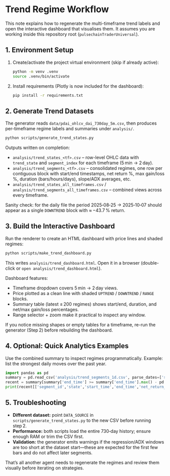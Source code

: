 # Trend Regime Workflow

This note explains how to regenerate the multi-timeframe trend labels and open the interactive dashboard that visualises them. It assumes you are working inside this repository root (`pulsechainTraderUniversal`).

## 1. Environment Setup

1. Create/activate the project virtual environment (skip if already active):
   ```bash
   python -m venv .venv
   source .venv/bin/activate
   ```
2. Install requirements (Plotly is now included for the dashboard):
   ```bash
   pip install -r requirements.txt
   ```

## 2. Generate Trend Datasets

The generator reads `data/pdai_ohlcv_dai_730day_5m.csv`, then produces per-timeframe regime labels and summaries under `analysis/`.

```bash
python scripts/generate_trend_states.py
```

Outputs written on completion:

- `analysis/trend_states_<tf>.csv` – row-level OHLC data with `trend_state` and `segment_index` for each timeframe (5 min → 2 day).
- `analysis/trend_segments_<tf>.csv` – consolidated regimes, one row per contiguous block with start/end timestamps, net return %, max gain/loss %, duration (bars/hours/days), slope/ADX averages, etc.
- `analysis/trend_states_all_timeframes.csv` / `analysis/trend_segments_all_timeframes.csv` – combined views across every timeframe.

Sanity check: for the daily file the period 2025‑08‑25 → 2025‑10‑07 should appear as a single `DOWNTREND` block with ≈ −43.7 % return.

## 3. Build the Interactive Dashboard

Run the renderer to create an HTML dashboard with price lines and shaded regimes:

```bash
python scripts/make_trend_dashboard.py
```

This writes `analysis/trend_dashboard.html`. Open it in a browser (double-click or `open analysis/trend_dashboard.html`).

Dashboard features:

- Timeframe dropdown covers 5 min → 2 day views.
- Price plotted as a clean line with shaded `UPTREND` / `DOWNTREND` / `RANGE` blocks.
- Summary table (latest ≤ 200 regimes) shows start/end, duration, and net/max gain/loss percentages.
- Range selector + zoom make it practical to inspect any window.

If you notice missing shapes or empty tables for a timeframe, re-run the generator (Step 2) before rebuilding the dashboard.

## 4. Optional: Quick Analytics Examples

Use the combined summary to inspect regimes programmatically. Example: list the strongest daily moves over the past year.

```python
import pandas as pd
summary = pd.read_csv('analysis/trend_segments_1d.csv', parse_dates=['start_time','end_time'])
recent = summary[summary['end_time'] >= summary['end_time'].max() - pd.Timedelta(days=365)]
print(recent[['segment_id','state','start_time','end_time','net_return_pct','duration_days']])
```

## 5. Troubleshooting

- **Different dataset:** point `DATA_SOURCE` in `scripts/generate_trend_states.py` to the new CSV before running step 2.
- **Performance:** both scripts load the entire 730‑day history; ensure enough RAM or trim the CSV first.
- **Validation:** the generator emits warnings if the regression/ADX windows are too short at the dataset start—these are expected for the first few bars and do not affect later segments.

That’s all another agent needs to regenerate the regimes and review them visually before iterating on strategies.
